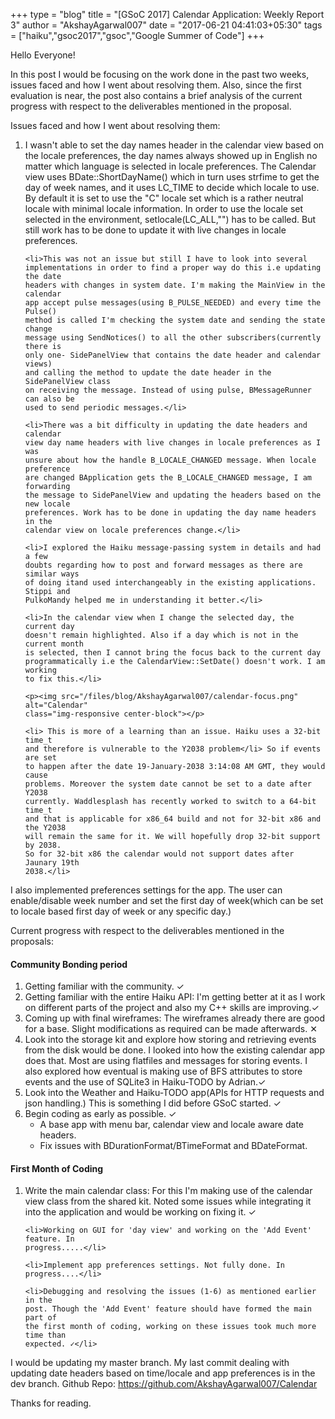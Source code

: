 +++
type = "blog"
title = "[GSoC 2017] Calendar Application: Weekly Report 3"
author = "AkshayAgarwal007"
date = "2017-06-21 04:41:03+05:30"
tags = ["haiku","gsoc2017","gsoc","Google Summer of Code"]
+++ 

<p>Hello Everyone!</p>

<p>In this post I would be focusing on the work done in the past two weeks,
issues faced and how I went about resolving them. Also, since the first
evaluation is near, the post also contains a brief analysis of the current
progress with respect to the deliverables mentioned in the proposal.</p>

<p>Issues faced and how I went about resolving them:</p>

<ol> 
    <li> I wasn't able to set the day names header in the calendar view based on
    the locale preferences, the day names always showed up in English no matter
    which language is selected in locale preferences. The Calendar view uses
    BDate::ShortDayName() which in turn uses strfime to get the day of week
    names, and it uses LC_TIME to decide which locale to use. By default it is
    set to use the "C" locale set which is a rather neutral locale with minimal
    locale information. In order to use the locale set selected in the
    environment, setlocale(LC_ALL,"") has to be called. But still work has to be
    done to update it with live changes in locale preferences.</li>

    <li>This was not an issue but still I have to look into several
    implementations in order to find a proper way do this i.e updating the date
    headers with changes in system date. I'm making the MainView in the calendar
    app accept pulse messages(using B_PULSE_NEEDED) and every time the Pulse()
    method is called I'm checking the system date and sending the state change
    message using SendNotices() to all the other subscribers(currently there is
    only one- SidePanelView that contains the date header and calendar views)
    and calling the method to update the date header in the SidePanelView class
    on receiving the message. Instead of using pulse, BMessageRunner can also be
    used to send periodic messages.</li>

    <li>There was a bit difficulty in updating the date headers and calendar
    view day name headers with live changes in locale preferences as I was
    unsure about how the handle B_LOCALE_CHANGED message. When locale preference
    are changed BApplication gets the B_LOCALE_CHANGED message, I am forwarding
    the message to SidePanelView and updating the headers based on the new locale
    preferences. Work has to be done in updating the day name headers in the
    calendar view on locale preferences change.</li>

    <li>I explored the Haiku message-passing system in details and had a few
    doubts regarding how to post and forward messages as there are similar ways
    of doing itand used interchangeably in the existing applications. Stippi and
    PulkoMandy helped me in understanding it better.</li>

    <li>In the calendar view when I change the selected day, the current day 
    doesn't remain highlighted. Also if a day which is not in the current month
    is selected, then I cannot bring the focus back to the current day
    programmatically i.e the CalendarView::SetDate() doesn't work. I am working
    to fix this.</li>
    
    <p><img src="/files/blog/AkshayAgarwal007/calendar-focus.png" alt="Calendar" 
    class="img-responsive center-block"></p>
    
    <li> This is more of a learning than an issue. Haiku uses a 32-bit time_t 
    and therefore is vulnerable to the Y2038 problem</li> So if events are set 
    to happen after the date 19-January-2038 3:14:08 AM GMT, they would cause 
    problems. Moreover the system date cannot be set to a date after Y2038
    currently. Waddlesplash has recently worked to switch to a 64-bit time_t
    and that is applicable for x86_64 build and not for 32-bit x86 and the Y2038
    will remain the same for it. We will hopefully drop 32-bit support by 2038.
    So for 32-bit x86 the calendar would not support dates after Jaunary 19th
    2038.</li>
</ol>

I also implemented preferences settings for the app. The user can enable/disable
week number and set the first day of week(which can be set to locale based first
day of week or any specific day.)

<p>Current progress with respect to the deliverables mentioned in the proposals:</p>

<h4>Community Bonding period</h4>

<ol>
    <li>Getting familiar with the community. ✓</li>
    <li>Getting familiar with the entire Haiku API: I'm getting better at it 
    as I work on different parts of the project and also my C++ skills are
    improving.✓</li>
    <li>Coming up with final wireframes: The wireframes already there are good
    for a base. Slight modifications as required can be made afterwards. ✕</li>
    <li>Look into the storage kit and explore how storing and retrieving events
    from the disk would be done. I looked into how the existing calendar app
    does that. Most are using flatfiles and messages for storing events. I also
    explored how eventual is making use of BFS attributes to store events and
    the use of SQLite3 in Haiku-TODO by Adrian.✓</li>
    <li>Look into the Weather and Haiku-TODO app(APIs for HTTP requests and json 
    handling.) This is something I did before GSoC started. ✓</li>
    <li>Begin coding as early as possible. ✓ 
        <ul>
            <li>A base app with menu bar, calendar view and locale aware date
            headers.</li>
            <li>Fix issues with BDurationFormat/BTimeFormat and BDateFormat.</li>
        <ul>
</ol>

<h4>First Month of Coding</h4>

<ol>
    <li>Write the main calendar class: For this I'm making use of the calendar
    view class from the shared kit. Noted some issues while integrating it into
    the application and would be working on fixing it. ✓</li>
    
    <li>Working on GUI for 'day view' and working on the 'Add Event' feature. In
    progress.....</li>
    
    <li>Implement app preferences settings. Not fully done. In progress....</li>
    
    <li>Debugging and resolving the issues (1-6) as mentioned earlier in the
    post. Though the 'Add Event' feature should have formed the main part of 
    the first month of coding, working on these issues took much more time than 
    expected. ✓</li>
</ol>

I would be updating my master branch. My last commit dealing with updating date
headers based on time/locale and app preferences is in the dev branch.
Github Repo: <a href="https://github.com/AkshayAgarwal007/Calendar">
https://github.com/AkshayAgarwal007/Calendar</a>

Thanks for reading.